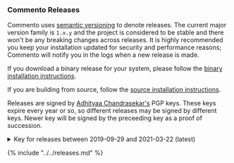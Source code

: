 ### Commento Releases

Commento uses [semantic versioning](https://semver.org) to denote releases. The current major version family is `1.x.y` and the project is considered to be stable and there won't be any breaking changes across releases. It is highly recommended you keep your installation updated for security and performance reasons; Commento will notify you in the logs when a new release is made.

If you download a binary release for your system, please follow the [binary installation instructions](installation/on-your-server/release-binaries.md).

If you are building from source, follow the [source installation instructions](installation/on-your-server/compiling-source.md).

Releases are signed by [Adhityaa Chandrasekar's](https://adtac.in) PGP keys. These keys expire every year or so, so different releases may be signed by different keys. Newer key will be signed by the preceeding key as a proof of succession.

<details>
<summary>Key for releases between 2019-09-29 and 2021-03-22 (latest)</summary>
<pre>
-----BEGIN PGP PUBLIC KEY BLOCK-----

mQINBF2P9eMBEADPQ9kwKyMie30TNTXYdNP3OA1BNXnnh7mB/RYFhIM5mTG+FFb3
+PL9DK0p7pDjWKLpa9fM9e+mcBRYA67EEjKXLZ4YzSe8cZwbrhkx4udwCVDAUK+5
lrf4llerT6kM/oFYLoWL1Yev3u+CWqfknDRRJ62NhbsUhur73vqUuR9a0E/NKjSv
VOdnQ9WiRKQfwyxTMnXckc3zBVoxSLOBUcSEW9D8oHXWneib0GX42xjidoVQjis7
JdhtyEVWIMDdisnpg098/xAWcGnHltLxGwVVV57l2d9mqofX+zMFt4kxvedRv0uy
xT3CH5rBzLGEcWLhQbBOcUVqQKyBP40AxH8dW3byC+X4kDu4t027NvQmjU+utipG
L8n4m8GRhpsJqyi9vvQxRMnPul29pOt6/IgisY3mcxX/hOjFCzsQJu4J+bxPfagu
CkmzYwPpyW4g4ykN59e8VXDLy61/pQ32pech4+1+HICVxrc0iakYEJSeRQgKsH7k
OaYcFPgx/hljf3ByoxdYUaJlwWroN02CPktM8/sWcBZEoXUmdbmzqtC8KS17L5hL
R3Tjt8C5g2J9qFEMaNUsxLhX4lUpqNk8hFaIqj48TDXmMsVfSy6RsCUtlcbPTjtp
FCHRKCOzGL0/W3NqymVd6XzuA6nn0fW839E7SYUx0s4MsinrxJ/qbOmJFwARAQAB
tCZBZGhpdHlhYSBDaGFuZHJhc2VrYXIgPGFkdGFjQGFkdGFjLmluPokCVAQTAQgA
PhYhBB+GeR+AooJzGtm2nXu1R9+swQraBQJdj/XjAhsBBQkCx+oABQsJCAcCBhUK
CQgLAgQWAgMBAh4BAheAAAoJEHu1R9+swQraBw0P/3VQ6FVvBx4n1MDipsCiczn8
5vP1qVg37FcCl0QsMKZKPycc/B1hUg41gnpPTfyE/cXtV9deCnnSRROM8hXMrGQ9
Yle3HG0Lgtrylk66pHMt+XRGPmwc3NnkIUsTZw/OVpDwwC14d8SfGkd5x51nzIZ0
eAKFgXwagp2sHSCtEH0F9X5J8rR5TRB5ziAImDKzPU+FqQmohDWcuLEMZHtbkCCX
Gs0BKIEE3taVr2DXD2rN1F9szfKBqQ3A8GnDYGLoAf3GpW3eAl+9Mi6EDpXyEwYT
9+jChfwXpnpkteRtAvTnGktbKNOL7bKmwZAsDJeef2wjMq3m4CdSCg6mt0RtOOdl
6vJOUs5VRuOE1cSM8xHu0FjfQulGr4MDk/UUUaC7DAwsgVJlEnv84AK52ujDN8/f
3YSzd7O5Jgc3Oc7JLzNpF0+E5jPbH8kUSDnO/T0kNmUwfBO+fErmb/aFpGWJFsKh
yv788tWOW2nA521DgG9bVB5J5KspTOlX8PeyUebOj+glDXWqI6TC+girahKHOKW6
bFuxD5eqEKu8gxzFNPf9qeLI87iOvweG0ClbnQur1eqN2U6JqG0s/C7oKqmIroXy
cX+6D15882VyEcXBxuEh+sTPrO2zJFCR50xXoLplIv230qWp4GIM9OJYUnfbc5PP
km1pIm9ZWzFrGgWpwAJgiQIzBBABCAAdFiEEkaj29KRt9yFN3Q2CVESavVuf5NoF
Al2rrUMACgkQVESavVuf5NqtUg/9GZWl1coeOGXfP/+xAXW+XSRNade49G4m9HL7
6pqeI/rzXx6Dm3yybfEZHjFl7LmZrbD4ErV3914EH4oYNJd+nVa1vjVTDnftVNqf
5sxjz71DG0NfHr+bjk8Fr/lmmB+aZfEwiadXt4LvIycKFb9Oavin9GTcZkPd7VVN
OqyAo/euK4lNjHk8BoCw4kVAdMM/JNSMKIhEN2Mg7PDdeUqEj51vBt+0hW7skSOj
mdT4HWj4Br1PKOseKetqv/J4uz8ngQN29ybWCPKfyOS04tydWIkovlZTDvE5lmNN
9RHrL8v89txS2tAGovul+HbPpl6JohIZBIIodKrraMViBqK74IPs8UNP7i1OXHjd
8td7CyJSr3SETJ9OpANDG0YoTyFmnO47ZqbHc9hk+3tyz7ZvGM45qT/LNuJ9G6PH
GfLCaNEs10Rs6chzwue8ZU+RWSLXbFTVbLeK09maQ+TVLd+wKoBmnvroyekfirgc
t96sCcG469EDC74s4eIGtoPpb+vpqVcFlzhBNPdJvlJRBWIERiJ8r5PzKqdCPXRt
9l8fGjVzJC5ZzwJ+LiAz3WP7jRDnOF8WT4vY4VGAG7Gc1mOSMknzHGDZ1noEpNVG
zNA/CYHMeLGbWB1t3/z9LpO2G2/OEIcEWqqLY8AOPXHxLtp/tIk/5PYGdO/3eSSD
F/BxwE65Ag0EXZAFPgEQAMXdkDH27tfDPU9rvmXTimVJ1G4d+WUy8TONMF8OKtN7
ijkoH7wOalW78LDMerK2okT8jCQ7nuWm0HDqfZvOZHcmSw4FOuC7bog0OzTygml4
DD05EUG3NSjZ5UzjAclT8Ad+427wc5lK0dXUzoxGAiRLg6a0LrGxmXUmu5I0B+Z6
dJ98djLscUtSSSp1lVRMPkRbYWG7a8s7HHX+PGR1H6BM7N0PtsYxVo0nt6NLIED+
oI/woO/XxauLAfIPIM5wpScYkcJuLjwbwHYV774JNVRYgF4cafFR2KLGeaPQU2Fz
av8z+fag7JAWY8z5V6APauHtg15WG6RAJNwtG1uLIUXkCB5RoIOb903SpEdoe/n7
DGwJTZnADlHqu3Q/kdNI2KWXP3pTe+aB2WVVf20GtUy5B2Pw+7Q6M0WloKWwtyYr
T1dRwIfv8AwqqXMEp1fpJ/CcraEijJs7h0BFM9K8VjLjy5EJCN0VhmQ2vEskhvlA
vc9MQ+AHnBLKodu4U1lNdGAFoYbCqPKDh4yoH6/2rmyD8eoOjmOmhpgn7SQKqEe8
cI/m2iVOuhx0nVkR4kIuRSWXiUNscTjtpZyt7n9njS0PPv7lxUO2TljPmx38sS/T
LH1JkvdaApTqoGSoQrDElZ+y9zfzpPY1fydqKMz8vN8fX3WBfCNqbf5YyY195qA/
ABEBAAGJAjwEGAEIACYWIQQfhnkfgKKCcxrZtp17tUffrMEK2gUCXZAFPgIbDAUJ
AsfqAAAKCRB7tUffrMEK2sxhEACvi3whlkRmM/vuVwfZO1dRFvzIVXOi7625+uBn
zQBnZ2ytUQ5d8p5aMutQvaKqWqXQJrIg+zMJLO2M+f/TFgaFHUmO83011u8McTIV
dGQUuOruPoxBzw4q5e6wJ+JhMEnDo6jlI4NhZWoRIb8LcE3ZLTsQN+v3o4AkadZU
0XMuE+cklhfiuiKdMnpaolXWoJlTa8TayKQBc9kdMSDqaFHJwgloGy1qHAgTewbn
BP7L9MTqKNeOl08idReZcdMGOT4uVMx6MBiafrHTaBa3P4VBxiuwNUIIsj5B1XrF
+I8No5n3R9sVBOo6ZNJMmqP6L0SdM3dykEPwBfHLiH4weQk+XL+S0/obU/q+FFHL
EatMt2cwsPSJ/b6UQ9gz81smejQkO1YLrRrxnOfvwOVDUIvQ8iY+eRucs4mBd0Cz
BAYP2wUNfduDKGn5lhN5c20+QeZtvpJMVeKdCr4CudmBQCtU98OZTDhVqxij5uG/
/tPHs+yeknWgsXnUgrcM7VM+SLG3iLUo2tVU7AHPERfE7Lp+/h9oWW2impjD+JVS
E+AjobpSY2SM2GLFhPDAOipVh/CLXrsngGWUJj06UJLyU2MlOqZLnZC4UDwBal48
sUVAdWTVYv8+QGn7K4MmW21qtoDZmuf2Ze9hQM+AR/nmmEyCeevFAffZiQY/0uEA
ZfEpO7kCDQRdkAYHARAA1/GWCFcJlz4Ye2H04YBClLvhC7hRXBQ+e+V76GKEzM6u
OogEj6QFNaEnjcGx867XfcJHYzszRXuUoQXuIJKFXqVtGSiZj2FDaGp3u+7n5MTU
Gnsi0LkwUth6DCOnNYJ2vfg7rpstd/JgQGWKc/Znu8tWFnd1sZKomsAB7hXXXwdp
KuRKhUhJh8P9f4n5qdfFld4LdMxXEOTJYF2vt4xsrCYSgN/ZQ7wRMW4Kjp47fW8p
SQwWON85uWZpLpGcpg6UskBHtJaKhQ/3B4ksNRz3uU+ej/+FyxGglmloy0RQhSnT
6p/ttg/+Pcmj2EYiB8deV5XnQVQnuL9xvKMq5UaXoCABorf4oP1A/qED5Sj3XhAL
lkkTsroXfPZOz0ONKp+kWRfk3DZv65M7QJL/FVlvNDesyBzKZ7cQH7uizaKpUd2U
9Ij80iCEjxwxsY8VClxxrYjfZoijxiCYjeDTN9AbFejWQ7AF39USz/zRf+wwpiD4
sCJrHR2Iy4oCKdD4Rv5Q0dlB1Y6QVvMriTA667OBBO/TKb9RsHTo554xN8yTfT3L
vr50JFWfpd7DEKOkAYjdvp8njbV8A9rekc9W+cDLdIKibghKscZ4EgVKS8cLMAsI
apl7lr8AHwIwhwT9JQTgdH4LTm4ak0+SDvM3DqovimyF+mUoMFTRvLHfejG2F28A
EQEAAYkEcgQYAQgAJhYhBB+GeR+AooJzGtm2nXu1R9+swQraBQJdkAYHAhsCBQkC
x+oAAkAJEHu1R9+swQrawXQgBBkBCAAdFiEEDCO0F7Y3Sz14iFOS9jQVuts0Tl4F
Al2QBgcACgkQ9jQVuts0Tl5Ucg//Y3eBNwNWQBqj21jEXo5gxxCxEgQHHb+30lCq
znvFh0aCSwE9PSU1J+BTWtqkvF8nq/RyYdc4KV2qGBTf83cW1DpFCnCzuJFjiQKk
I1Rj4cu5nwJ7kwoo4Pq8Hr5Xouo7T8cNZfPsV8hoTqkzkfJScpJzYy7SIRj5h7wx
OwiUcpMpDcLMN5sZq6ZUKfd3/BFtN0kfxkfbQAW7Pd62SdH4nvz5rvR/M48g+JvN
+g0d3q9Lzq4H73GpXdKPxI948HqY7UIfJpLSIOoGnR3OZVGC2Bzx/TIgarfdoR1g
YJ1a646gBLwHME4gyr0OqFTNlkmmon3Ky9j5SvSFnVElvwRH0zEnrWxcPTKaZfUP
JI9wVqEwDaqtB5fj8kIOroLi5uy1vwpWPl2Pi2xMbwkA4mNBggdNG5WOMt1znt4u
BYx29ebjqcMbd9Cf9hpobXVCYZvCTbliNMXBsXLVWGYa7jxWilFO85qtJexEZD3V
79dZBjMUOrhEsTiPAXHIQ8RpdlpW/VYXIY7cCOFWx39Fs6wCDH8Eht278WOw50rI
Y6/rkOuMsMjjA+0Vc6jYxY5KCakfyT0eJb7qvcWiZbeMsChAchzLV0GnY26ZYfPl
rSDF4lIuUDGuBOT+A9l+X3k/La0a88phsXqrRgmMjy8qWIaiN/EPGEHSp3O2plNJ
8AWtCe2E2Q//Xxxuzc2HuZINVJaOVMok8ZfhvtZ7mNG363rNyN3cS4l1Qh4w/oSc
uz7W/mvKpyb8/jeh5zTcI33uJ8xhUg5Ix9jX0VuuSAuf3eyGa4isOd5f+VUQj+OP
kJKkN2GbxaTdUN8RsJNrTtMFZv119vzlJ5waU4vuURKyeBJYh7WRfkyCr63S/XlX
E/sbEFUQ+cVNmhgRzzzRRduBM3aWA1hI0Bmpu+a1xj5LBWjevNTEXfOMYIMO52NE
8rKe6QH/TPEdKU6UX9zmkgLt70WzP7QaKeIcNZiUar5KlxKTmULywgs8nZOnd/S2
85Vz7m6qtITVqdBaQptP5NQPVPWNtUMxohl6auFOsQBoE+uQw+ydnLJX7hutmuJI
nYMV0ZVaeC2fxg8dLsQhJIs2KVYWvC2nIefWGSp5JrdDOSTKHh5/YwdlOwu0LHMH
MyRCMWGrSAkcHsj4Pim3T926OQGmyWHCIeHUO330Ka9yqZ70+UFFDxKaaWzQB2g/
wlfHLdNiL6yF7dY+V+/E/6Dfb1MCDa61cK0k93GRChDBHeEvFG5LmbAqX/vDRpzO
DU9mknQqAzsboXjP+cqsB3pV6a3l7P7SyC5X4Pf3LBByXu04CyVLer5BEPBKZMrG
Kn9vzanOUan9AEjNeDtcmrZ3SAtRoO4K/QfwWy/YzEGXQaDoE+yH5PK5Ag0EXZAG
VQEQALn5ltKzvum96QvK94Jf4M9BTF/+3GricG8zR0lE9hzLt3Qmdaymt8G8waBi
a7pdci1y9QyVtre8jA4SqbAF+ehOoLv28bz5iUblYDhmNQ49Bty9d9pxmuKGe5wQ
bgLIbsCzHEcdYdvKItGDuh+W1oKo5EpMpnypKn6WzdvIzNIaWMpNR7HrJ9Oezf9h
m46HMEwf3wewULkYjTxhFKVopKEgZy/7WbMj8bx9fbGyX5EADwUNLXg7EGGHwB9G
EtKQnO7poko8jDjonio+SdRyLb6QnabcmPVZs3BGtOZx4s89j7ujTzureMT4+HTt
3TfOFfvQec0PzIYCKS7s/7vtBEhXODOUgPkXIvZhhzFdp8o+LKSdTBMKhSQJaIJ+
QjJhf7IxIwvOeNXptA01QW1KuY1RYucoZbMi9OPTqvXwCrJSOnLJU97qeb0YSEF9
Rc33Rn2EaaQNtDOial9hI1sJa0lxo3Iu6bShemTB4cZ53SnZDlrWvBWMTbbRaFJp
VHcoGBO1Tzcbj68oeaLgHcQztbggcvlIL+sBG3Q/8m1ox5fiwkKxCpg41oeBUVrq
WfoOU1Bll/qK4P4Ja5pXRwPGlp3JvyDi1AilCnLWYcAsDjyq+BbTjXOKJPXnUaJv
p2OknLPlegWW8MZrmMzd4bGsBTko8J67nPMuH0BeXCQP8ADLABEBAAGJAjwEGAEI
ACYWIQQfhnkfgKKCcxrZtp17tUffrMEK2gUCXZAGVQIbIAUJAsfqAAAKCRB7tUff
rMEK2g44D/9nV4kgxPAuqeD4iUHNBKYErwe67panhP7bssvVZjoziY3RFddK63FV
7CFaTQhXkox3Y2tpN5ATdg06UOnmQQM+QW/tBpbVBw34MBh+08dpzSzniFOup4ms
2+9kZ7MrtHNdy62+isyIWCHQcXey3ImOTM8H7RgFsJOC5Xvi8FUXdFglyhoheUqC
yPToBawZM/x2laKM+mtypX1eA6mr2wgrtaWSE01FYeFWwLXsX6XGiMFSWk2X+5hI
FbuBIkVpx2bVaSRuSLnzz//5g6hylFbshdHoDaEs6pwpVIZEUCGk/mxJwM0I5hEu
FwmtwJ9fA6cMpDXEGap68vUHIOQ2nue5jxzaCxiuXxlnK3xdHNKAt7TTPm2zQEE5
e7n84iK9Y+d6qaGHGXFk+6BgKrqyYYtkr98HuP5LG4SOY0z9s+NTe+0ROmq5g4pR
5EfWkbtIm2psTipkYEqbIUH3H8RvtEw89BzYO/iIt0bZmwD+OI2hlM0KRw5n3d2r
SmNfZyZe2esp0TwYvlVx2ki28CZRy4oUoY8AG8rC6KotnhHcYAVM0X2NNpVvP4RY
P3Sp3sreUzS45zWh6pjGtesks9nsvK9zL08ZgtwsB3AM3q50U8zbGsCH0aoVGhZW
olF+rrzP00eyAFkhMfBKqcW0FNXd6buizczHYxkiZAJ4GLDECpJqAw==
=rTqE
-----END PGP PUBLIC KEY BLOCK-----
</pre>
</details>

{% include "../../releases.md" %}
